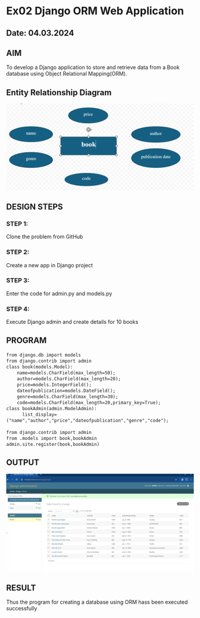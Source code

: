 # Ex02 Django ORM Web Application
## Date: 04.03.2024

## AIM
To develop a Django application to store and retrieve data from a Book database using Object Relational Mapping(ORM).

## Entity Relationship Diagram

![alt text](<Screenshot 2024-03-04 133827.png>)

## DESIGN STEPS

### STEP 1:
Clone the problem from GitHub

### STEP 2:
Create a new app in Django project

### STEP 3:
Enter the code for admin.py and models.py

### STEP 4:
Execute Django admin and create details for 10 books

## PROGRAM
```
from django.db import models
from django.contrib import admin
class book(models.Model):
    name=models.CharField(max_length=50);
    author=models.CharField(max_length=20);
    price=models.IntegerField();
    dateofpublication=models.DateField();
    genre=models.CharField(max_length=30);
    code=models.CharField(max_length=20,primary_key=True);
class bookAdmin(admin.ModelAdmin):
      list_display=("name","author","price","dateofpublication","genre","code");

from django.contrib import admin
from .models import book,bookAdmin
admin.site.register(book,bookAdmin)
```

## OUTPUT
![alt text](<Screenshot 2024-02-28 094435.png>)



## RESULT
Thus the program for creating a database using ORM hass been executed successfully
